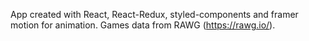App created with React, React-Redux, styled-components and framer motion for animation. Games data from RAWG (https://rawg.io/).
